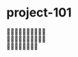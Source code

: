 # project-101
:rose::rose::rose::rose::rose::rose::rose::rose::rose::rose:  
:rose::rose::rose::rose::rose::rose::rose::rose::rose::rose:  
:rose::rose::rose::rose::rose::rose::rose::rose: